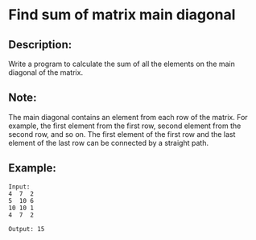 # Find sum of matrix main diagonal

## Description:

Write a program to calculate the sum of all the elements on the main diagonal of the matrix.

## Note:

The main diagonal contains an element from each row of the matrix. For example, the first element from the first row, second element from the second row, and so on. The first element of the first row and the last element of the last row can be connected by a straight path.

## Example:

```
Input:
4  7  2	
5  10 6	
10 10 1	
4  7  2

Output: 15
```

